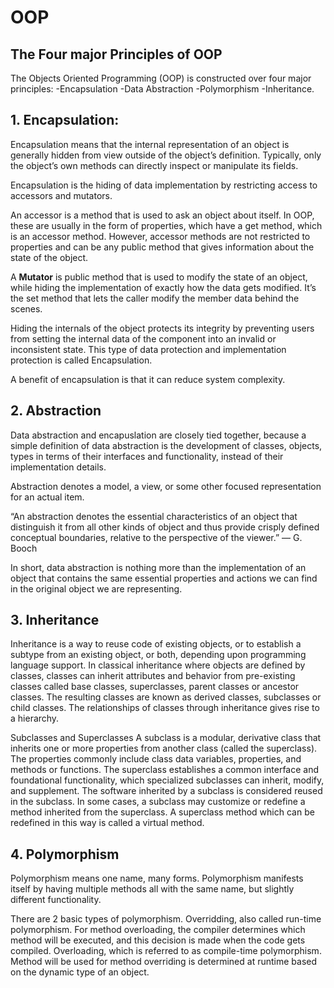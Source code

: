 # OOP


## The Four major Principles of OOP


The Objects Oriented Programming (OOP) is constructed over four major principles:
-Encapsulation
-Data Abstraction
-Polymorphism
-Inheritance.

## 1. Encapsulation:


Encapsulation means that the internal representation of an object is generally hidden from view outside of the object’s definition. Typically, only the object’s own methods can directly inspect or manipulate its fields.

Encapsulation is the hiding of data implementation by restricting access to accessors and mutators.

An accessor is a method that is used to ask an object about itself. In OOP, these are usually in the form of properties, which have a get method, which is an accessor method. However, accessor methods are not restricted to properties and can be any public method that gives information about the state of the object.

A **Mutator** is public method that is used to modify the state of an object, while hiding the implementation of exactly how the data gets modified. It’s the set method that lets the caller modify the member data behind the scenes.

Hiding the internals of the object protects its integrity by preventing users from setting the internal data of the component into an invalid or inconsistent state. This type of data protection and implementation protection is called Encapsulation.

A benefit of encapsulation is that it can reduce system complexity.

## 2. Abstraction


Data abstraction and encapuslation are closely tied together, because a simple definition of data abstraction is the development of classes, objects, types in terms of their interfaces and functionality, instead of their implementation details. 


Abstraction denotes a model, a view, or some other focused representation for an actual item.

“An abstraction denotes the essential characteristics of an object that distinguish it from all other kinds of object and thus provide crisply defined conceptual boundaries, relative to the perspective of the viewer.” — G. Booch

In short, data abstraction is nothing more than the implementation of an object that contains the same essential properties and actions we can find in the original object we are representing.

## 3. Inheritance


Inheritance is a way to reuse code of existing objects, or to establish a subtype from an existing object, or both, depending upon programming language support. In classical inheritance where objects are defined by classes, classes can inherit attributes and behavior from pre-existing classes called base classes, superclasses, parent classes or ancestor classes. The resulting classes are known as derived classes, subclasses or child classes. The relationships of classes through inheritance gives rise to a hierarchy.

Subclasses and Superclasses
A subclass is a modular, derivative class that inherits one or more properties from another class (called the superclass). The properties commonly include class data variables, properties, and methods or functions. The superclass establishes a common interface and foundational functionality, which specialized subclasses can inherit, modify, and supplement. The software inherited by a subclass is considered reused in the subclass.
In some cases, a subclass may customize or redefine a method inherited from the superclass. A superclass method which can be redefined in this way is called a virtual method.

## 4. Polymorphism
Polymorphism means one name, many forms. Polymorphism manifests itself by having multiple methods all with the same name, but slightly different functionality.


There are 2 basic types of polymorphism.
Overridding, also called run-time polymorphism. For method overloading, the compiler determines which method will be executed, and this decision is made when the code gets compiled.
Overloading, which is referred to as compile-time polymorphism. Method will be used for method overriding is determined at runtime based on the dynamic type of an object.
